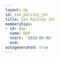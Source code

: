 ```yaml
---
layout: mp
id: ian_paisley_jnr
title: Ian Paisley Jnr
memberships:
- id: dup
  name: DUP
  start: '2010-06-08'
  end: 
autogenerated: true
---
```

